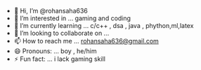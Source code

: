 - 👋 Hi, I’m @rohansaha636
- 👀 I’m interested in ... gaming  and  coding 
- 🌱 I’m currently learning ... c/c++ , dsa , java , phython,ml,latex
- 💞️ I’m looking to collaborate on ...
- 📫 How to reach me ... rohansaha636@gmail.com 
- 😄 Pronouns: ...  boy  , he/him 
- ⚡ Fun fact: ... i lack gaming skill

<!---
rohansaha636/rohansaha636 is a ✨ special ✨ repository because its `README.md` (this file) appears on your GitHub profile.
You can click the Preview link to take a look at your changes.
--->
